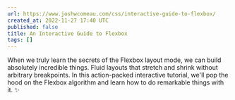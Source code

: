 ```yaml
---
url: https://www.joshwcomeau.com/css/interactive-guide-to-flexbox/
created_at: 2022-11-27 17:40 UTC
published: false
title: An Interactive Guide to Flexbox
tags: []
---
```


When we truly learn the secrets of the Flexbox layout mode, we can build absolutely incredible things. Fluid layouts that stretch and shrink without arbitrary breakpoints. In this action-packed interactive tutorial, we'll pop the hood on the Flexbox algorithm and learn how to do remarkable things with it. ✨
